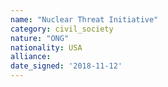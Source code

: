 ```yaml
---
name: "Nuclear Threat Initiative"
category: civil_society
nature: "ONG"
nationality: USA
alliance: 
date_signed: '2018-11-12'
---
```

    